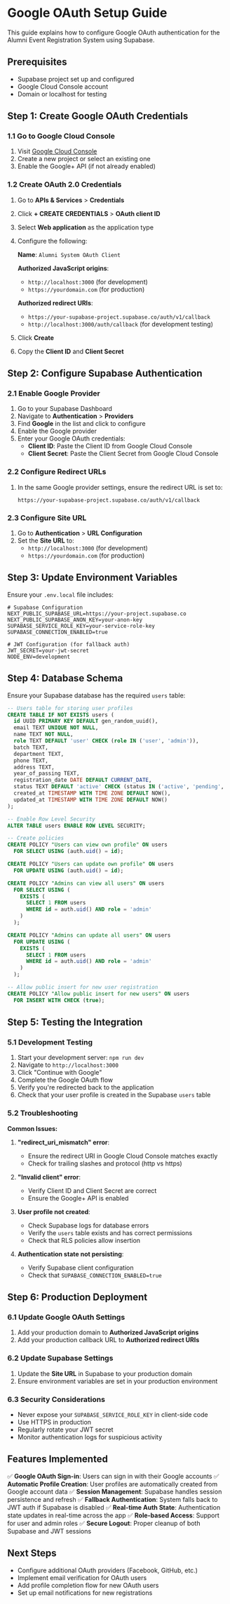 # Google OAuth Setup Guide

This guide explains how to configure Google OAuth authentication for the Alumni Event Registration System using Supabase.

## Prerequisites

- Supabase project set up and configured
- Google Cloud Console account
- Domain or localhost for testing

## Step 1: Create Google OAuth Credentials

### 1.1 Go to Google Cloud Console
1. Visit [Google Cloud Console](https://console.cloud.google.com/)
2. Create a new project or select an existing one
3. Enable the Google+ API (if not already enabled)

### 1.2 Create OAuth 2.0 Credentials
1. Go to **APIs & Services** > **Credentials**
2. Click **+ CREATE CREDENTIALS** > **OAuth client ID**
3. Select **Web application** as the application type
4. Configure the following:

   **Name**: `Alumni System OAuth Client`
   
   **Authorized JavaScript origins**:
   - `http://localhost:3000` (for development)
   - `https://yourdomain.com` (for production)
   
   **Authorized redirect URIs**:
   - `https://your-supabase-project.supabase.co/auth/v1/callback`
   - `http://localhost:3000/auth/callback` (for development testing)

5. Click **Create**
6. Copy the **Client ID** and **Client Secret**

## Step 2: Configure Supabase Authentication

### 2.1 Enable Google Provider
1. Go to your Supabase Dashboard
2. Navigate to **Authentication** > **Providers**
3. Find **Google** in the list and click to configure
4. Enable the Google provider
5. Enter your Google OAuth credentials:
   - **Client ID**: Paste the Client ID from Google Cloud Console
   - **Client Secret**: Paste the Client Secret from Google Cloud Console

### 2.2 Configure Redirect URLs
1. In the same Google provider settings, ensure the redirect URL is set to:
   ```
   https://your-supabase-project.supabase.co/auth/v1/callback
   ```

### 2.3 Configure Site URL
1. Go to **Authentication** > **URL Configuration**
2. Set the **Site URL** to:
   - `http://localhost:3000` (for development)
   - `https://yourdomain.com` (for production)

## Step 3: Update Environment Variables

Ensure your `.env.local` file includes:

```env
# Supabase Configuration
NEXT_PUBLIC_SUPABASE_URL=https://your-project.supabase.co
NEXT_PUBLIC_SUPABASE_ANON_KEY=your-anon-key
SUPABASE_SERVICE_ROLE_KEY=your-service-role-key
SUPABASE_CONNECTION_ENABLED=true

# JWT Configuration (for fallback auth)
JWT_SECRET=your-jwt-secret
NODE_ENV=development
```

## Step 4: Database Schema

Ensure your Supabase database has the required `users` table:

```sql
-- Users table for storing user profiles
CREATE TABLE IF NOT EXISTS users (
  id UUID PRIMARY KEY DEFAULT gen_random_uuid(),
  email TEXT UNIQUE NOT NULL,
  name TEXT NOT NULL,
  role TEXT DEFAULT 'user' CHECK (role IN ('user', 'admin')),
  batch TEXT,
  department TEXT,
  phone TEXT,
  address TEXT,
  year_of_passing TEXT,
  registration_date DATE DEFAULT CURRENT_DATE,
  status TEXT DEFAULT 'active' CHECK (status IN ('active', 'pending', 'suspended')),
  created_at TIMESTAMP WITH TIME ZONE DEFAULT NOW(),
  updated_at TIMESTAMP WITH TIME ZONE DEFAULT NOW()
);

-- Enable Row Level Security
ALTER TABLE users ENABLE ROW LEVEL SECURITY;

-- Create policies
CREATE POLICY "Users can view own profile" ON users
  FOR SELECT USING (auth.uid() = id);

CREATE POLICY "Users can update own profile" ON users
  FOR UPDATE USING (auth.uid() = id);

CREATE POLICY "Admins can view all users" ON users
  FOR SELECT USING (
    EXISTS (
      SELECT 1 FROM users 
      WHERE id = auth.uid() AND role = 'admin'
    )
  );

CREATE POLICY "Admins can update all users" ON users
  FOR UPDATE USING (
    EXISTS (
      SELECT 1 FROM users 
      WHERE id = auth.uid() AND role = 'admin'
    )
  );

-- Allow public insert for new user registration
CREATE POLICY "Allow public insert for new users" ON users
  FOR INSERT WITH CHECK (true);
```

## Step 5: Testing the Integration

### 5.1 Development Testing
1. Start your development server: `npm run dev`
2. Navigate to `http://localhost:3000`
3. Click "Continue with Google"
4. Complete the Google OAuth flow
5. Verify you're redirected back to the application
6. Check that your user profile is created in the Supabase `users` table

### 5.2 Troubleshooting

**Common Issues:**

1. **"redirect_uri_mismatch" error**:
   - Ensure the redirect URI in Google Cloud Console matches exactly
   - Check for trailing slashes and protocol (http vs https)

2. **"Invalid client" error**:
   - Verify Client ID and Client Secret are correct
   - Ensure the Google+ API is enabled

3. **User profile not created**:
   - Check Supabase logs for database errors
   - Verify the `users` table exists and has correct permissions
   - Check that RLS policies allow insertion

4. **Authentication state not persisting**:
   - Verify Supabase client configuration
   - Check that `SUPABASE_CONNECTION_ENABLED=true`

## Step 6: Production Deployment

### 6.1 Update Google OAuth Settings
1. Add your production domain to **Authorized JavaScript origins**
2. Add your production callback URL to **Authorized redirect URIs**

### 6.2 Update Supabase Settings
1. Update the **Site URL** in Supabase to your production domain
2. Ensure environment variables are set in your production environment

### 6.3 Security Considerations
- Never expose your `SUPABASE_SERVICE_ROLE_KEY` in client-side code
- Use HTTPS in production
- Regularly rotate your JWT secret
- Monitor authentication logs for suspicious activity

## Features Implemented

✅ **Google OAuth Sign-in**: Users can sign in with their Google accounts
✅ **Automatic Profile Creation**: User profiles are automatically created from Google account data
✅ **Session Management**: Supabase handles session persistence and refresh
✅ **Fallback Authentication**: System falls back to JWT auth if Supabase is disabled
✅ **Real-time Auth State**: Authentication state updates in real-time across the app
✅ **Role-based Access**: Support for user and admin roles
✅ **Secure Logout**: Proper cleanup of both Supabase and JWT sessions

## Next Steps

- Configure additional OAuth providers (Facebook, GitHub, etc.)
- Implement email verification for OAuth users
- Add profile completion flow for new OAuth users
- Set up email notifications for new registrations